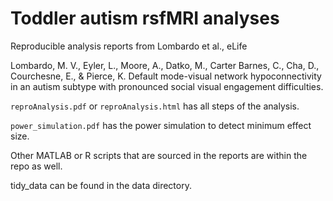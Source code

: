 # Toddler autism rsfMRI analyses

Reproducible analysis reports from Lombardo et al., eLife

Lombardo, M. V., Eyler, L., Moore, A., Datko, M., Carter Barnes, C., Cha, D., Courchesne, E., & Pierce, K. Default mode-visual network hypoconnectivity in an autism subtype with pronounced social visual engagement difficulties.

```reproAnalysis.pdf``` or ```reproAnalysis.html``` has all steps of the analysis.

```power_simulation.pdf``` has the power simulation to detect minimum effect size.

Other MATLAB or R scripts that are sourced in the reports are within the repo as well.

tidy_data can be found in the data directory.
